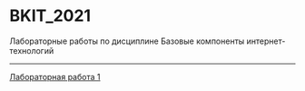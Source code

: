 # BKIT_2021
Лабораторные работы по дисциплине Базовые компоненты интернет-технологий
____
[Лабораторная работа 1](https://github.com/f0max/BKIT_2021/blob/main/laba_1/laba_1.py)
